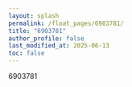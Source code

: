 ```yaml
---
layout: splash
permalink: /float_pages/6903781/
title: "6903781"
author_profile: false
last_modified_at: 2025-06-13
toc: false
---
```

 
6903781

